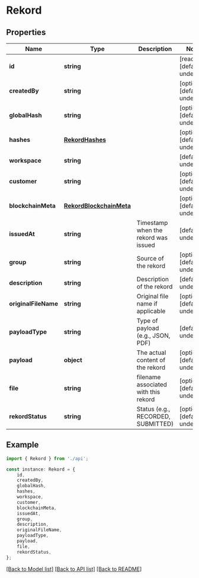 # Rekord


## Properties

Name | Type | Description | Notes
------------ | ------------- | ------------- | -------------
**id** | **string** |  | [readonly] [default to undefined]
**createdBy** | **string** |  | [optional] [default to undefined]
**globalHash** | **string** |  | [optional] [default to undefined]
**hashes** | [**RekordHashes**](RekordHashes.md) |  | [optional] [default to undefined]
**workspace** | **string** |  | [default to undefined]
**customer** | **string** |  | [optional] [default to undefined]
**blockchainMeta** | [**RekordBlockchainMeta**](RekordBlockchainMeta.md) |  | [optional] [default to undefined]
**issuedAt** | **string** | Timestamp when the rekord was issued | [default to undefined]
**group** | **string** | Source of the rekord | [optional] [default to undefined]
**description** | **string** | Description of the rekord | [default to undefined]
**originalFileName** | **string** | Original file name if applicable | [optional] [default to undefined]
**payloadType** | **string** | Type of payload (e.g., JSON, PDF) | [default to undefined]
**payload** | **object** | The actual content of the rekord | [optional] [default to undefined]
**file** | **string** | filename associated with this rekord | [optional] [default to undefined]
**rekordStatus** | **string** | Status (e.g., RECORDED, SUBMITTED) | [optional] [default to undefined]

## Example

```typescript
import { Rekord } from './api';

const instance: Rekord = {
    id,
    createdBy,
    globalHash,
    hashes,
    workspace,
    customer,
    blockchainMeta,
    issuedAt,
    group,
    description,
    originalFileName,
    payloadType,
    payload,
    file,
    rekordStatus,
};
```

[[Back to Model list]](../README.md#documentation-for-models) [[Back to API list]](../README.md#documentation-for-api-endpoints) [[Back to README]](../README.md)
